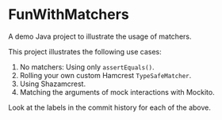 # FunWithMatchers
A demo Java project to illustrate the usage of matchers.

This project illustrates the following use cases:

1. No matchers: Using only `assertEquals()`.
1. Rolling your own custom Hamcrest `TypeSafeMatcher`.
1. Using Shazamcrest.
1. Matching the arguments of mock interactions with Mockito.

Look at the labels in the commit history for each of the above.
